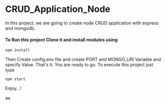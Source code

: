 # CRUD_Application_Node
In this project, we are going to create node CRUD application with express and mongodb.

#### To Run this project Clone it and install modules using
```
npm install
```

Then Create config.env file and create PORT and MONGO_URI Variable and specify Value.
That's it. You are ready to go. To execute this project just type
```
npm start
```

Enjoy...!

aa
